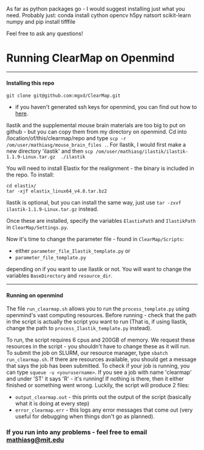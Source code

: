 As far as python packages go - I would suggest installing just what you need. Probably just:
conda install cython opencv h5py natsort scikit-learn numpy 
and 
pip install tifffile

Feel free to ask any questions!

# Running ClearMap on Openmind
---
#### Installing this repo
```
git clone git@github.com:mgxd/ClearMap.git
```
* if you haven't generated ssh keys for openmind, you can find out how to [here](https://help.github.com/articles/adding-a-new-ssh-key-to-your-github-account/#platform-linux).

Ilastik and the supplemental mouse brain materials are too big to put on github - but you can copy them from my directory on openmind. Cd into /location/of/this/clearmap/repo and type `scp -r /om/user/mathiasg/mouse_brain_files .`. For Ilastik, I would first make a new directory 'ilastik' and then `scp /om/user/mathiasg/ilastik/ilastik-1.1.9-Linux.tar.gz  ./ilastik`

You will need to install Elastix for the realignment - the binary is included in the repo.
To install:
```
cd elastix/
tar -xjf elastix_linux64_v4.8.tar.bz2
```
Ilastik is optional, but you can install the same way, just use `tar -zxvf ilastik-1.1.9-Linux.tar.gz` instead.

Once these are installed, specify the variables `ElastixPath` and `IlastikPath` in `ClearMap/Settings.py`.

Now it's time to change the parameter file - found in `ClearMap/Scripts`: 
* either `parameter_file_Ilastik_template.py` or
* `parameter_file_template.py`

depending on if you want to use Ilastik or not. You will want to change the variables `BaseDirectory` and `resource_dir`.

---
#### Running on openmind
The file `run_clearmap.sh` allows you to run the `process_template.py` using openmind's vast computing resources. Before running - check that the path in the script is actually the script you want to run (That is, if using Ilastik, change the path to `process_Ilastik_template.py` instead).

To run, the script requires 6 cpus and 200GB of memory. We request these resources in the script - you shouldn't have to change these as it will run. To submit the job on SLURM, our resource manager, type `sbatch run_clearmap.sh`. If there are resources available, you should get a message that says the job has been submitted. To check if your job is running, you can type `squeue -u <yourusername>`. If you see a job with name 'clearmap' and under 'ST' it says 'R' - it's running! If nothing is there, then it either finished or something went wrong. Luckily, the script will produce 2 files:
- `output_clearmap.out` - this prints out the output of the script (basically what it is doing at every step)
- `error_clearmap.err` - this logs any error messages that come out (very useful for debugging when things don't go as planned).

### If you run into any problems - feel free to email mathiasg@mit.edu
